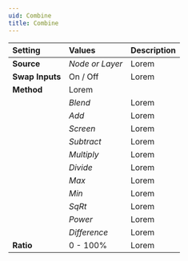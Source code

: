 ```yaml
---
uid: Combine
title: Combine
---
```


| Setting         | Values          | Description |
| :-------------- | :-------------- | :---------- |
| **Source**      | *Node or Layer* | Lorem       |
| **Swap Inputs** | On / Off        | Lorem       |
| **Method**      | Lorem           |
|                 | *Blend*         | Lorem       |
|                 | *Add*           | Lorem       |
|                 | *Screen*        | Lorem       |
|                 | *Subtract*      | Lorem       |
|                 | *Multiply*      | Lorem       |
|                 | *Divide*        | Lorem       |
|                 | *Max*           | Lorem       |
|                 | *Min*           | Lorem       |
|                 | *SqRt*          | Lorem       |
|                 | *Power*         | Lorem       |
|                 | *Difference*    | Lorem       |
| **Ratio**       | 0 - 100%     | Lorem       |




